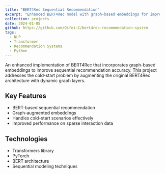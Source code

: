 ```yaml
---
title: "BERT4Rec Sequential Recommendation"
excerpt: "Enhanced BERT4Rec model with graph-based embeddings for improved sequential recommendation performance"
collection: projects
date: 2024-01-05
github: https://github.com/Qifei-C/bert4rec-recommendation-system
tags:
  - NLP
  - Transformer
  - Recommendation Systems
  - Python
---
```


An enhanced implementation of BERT4Rec that incorporates graph-based embeddings to improve sequential recommendation accuracy. This project addresses the cold-start problem by augmenting the original BERT4Rec architecture with dynamic graph layers.

## Key Features
- BERT-based sequential recommendation
- Graph-augmented embeddings
- Handles cold-start scenarios effectively
- Improved performance on sparse interaction data

## Technologies
- Transformers library
- PyTorch
- BERT architecture
- Sequential modeling techniques